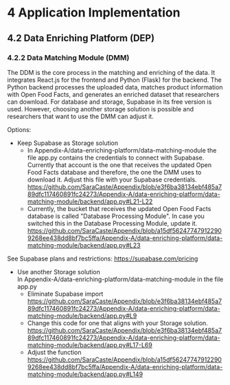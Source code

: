 # 4	Application Implementation 
## 4.2	Data Enriching Platform (DEP)
### 4.2.2 Data Matching Module (DMM)
The DDM is the core process in the matching and enriching of the data. It integrates React.js for the frontend and Python (Flask) for the backend. The Python backend processes the uploaded data, matches product information with Open Food Facts, and generates an enriched dataset that researchers can download. For database and storage, Supabase in its free version is used. However, choosing another storage solution is possible and researchers that want to use the DMM can adjust it.

Options:

- Keep Supabase as Storage solution <br/>
  - In Appendix-A/data-enriching-platform/data-matching-module the file app.py contains the credentials to connect with Supabase. Currently that account is the one that receives the updated Open Food Facts database and therefore, the one the DMM uses to download it. Adjust this file with your Supabase credentials.
  https://github.com/SaraCaste/Appendix/blob/e3f6ba38134ebf485a789dfc117460891fc24273/Appendix-A/data-enriching-platform/data-matching-module/backend/app.py#L21-L22
  - Currently, the bucket that receives the updated Open Food Facts database is called "Database Processing Module". In case you switched this in the Database Processing Module, update it.
  https://github.com/SaraCaste/Appendix/blob/a15df562477479122909268ee438dd8bf7bc5ffa/Appendix-A/data-enriching-platform/data-matching-module/backend/app.py#L23

See Supabase plans and restrictions: https://supabase.com/pricing

- Use another Storage solution <br/>
In Appendix-A/data-enriching-platform/data-matching-module in the file app.py 
  - Eliminate Supabase import
  https://github.com/SaraCaste/Appendix/blob/e3f6ba38134ebf485a789dfc117460891fc24273/Appendix-A/data-enriching-platform/data-matching-module/backend/app.py#L9
  - Change this code for one that aligns with your Storage solution. 
https://github.com/SaraCaste/Appendix/blob/e3f6ba38134ebf485a789dfc117460891fc24273/Appendix-A/data-enriching-platform/data-matching-module/backend/app.py#L17-L69
  - Adjust the function
  https://github.com/SaraCaste/Appendix/blob/a15df562477479122909268ee438dd8bf7bc5ffa/Appendix-A/data-enriching-platform/data-matching-module/backend/app.py#L149







